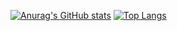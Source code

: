 [![Anurag's GitHub stats](https://github-readme-stats.vercel.app/api?username=zignalssss&show_icons=true&theme=synthwave )](https://github.com/anuraghazra/github-readme-stats)
[![Top Langs](https://github-readme-stats.vercel.app/api/top-langs/?username=zignalssss&langs_count=8&show_icons=true&theme=synthwave)](https://github.com/anuraghazra/github-readme-stats)
